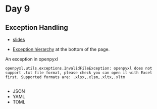 # Day 9


## Exception Handling

* [slides](https://code-maven.com/slides/python/exceptions)

* [Exception hierarchy](https://docs.python.org/3/library/exceptions.html) at the bottom of the page.

An exception in openpyxl

```
openpyxl.utils.exceptions.InvalidFileException: openpyxl does not support .txt file format, please check you can open it with Excel first. Supported formats are: .xlsx,.xlsm,.xltx,.xltm
```

##


* JSON
* YAML
* TOML


